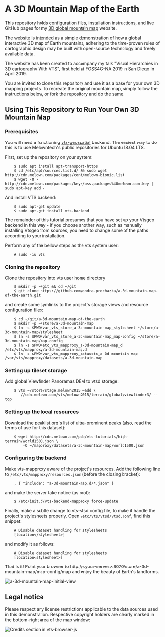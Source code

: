 # A 3D Mountain Map of the Earth

This repository holds configuration files, installation instructions, and
live GitHub pages for my [3D global mountain map][1] website.

The website is intended as a simple demonstration of how a global
interactive 3D map of Earth mountains, adhering to the time-proven rules of
cartographic design may be built with open-source technology and freely
available data.

The website has been created to accompany my talk "Visual Hierarchies in 3D
cartography With VTS", first held at FOSS4G-NA 2019 in San Diego in April
2019.

You are invited to clone this repository and use it as a base for your own 3D
mapping projects. To recreate the original mountain map, simply follow the
instructions below, or fork the repository and do the same.

## Using This Repository to Run Your Own 3D Mountain Map

### Prerequisites 

You will need a functioning [vts-geospatial][2] backend. The easiest way to do this is to
use Melowntech's public repositories for Ubuntu 18.04 LTS.

First, set up the repository on your system:

```
    $ sudo apt install apt-transport-https
    $ cd /etc/apt/sources.list.d/ && sudo wget http://cdn.melown.com/packages/conf/melown-bionic.list
    $ wget -O - http://cdn.melown.com/packages/keys/oss.packages%40melown.com.key | sudo apt-key add -
```

And install VTS backend:

```
    $ sudo apt-get update
    $ sudo apt-get install vts-backend
```

The remainder of this tutorial presumes that you have set up your Vtsgeo
backend in this way - if you choose another way, such as manually installing
Vtsgeo from sources, you need to change some of the paths according to your
installation.

Perform any of the bellow steps as the vts system user:

```
    # sudo -iu vts
```

### Cloning the repository 

Clone the repository into vts user home directory

```
    $ mkdir -p ~/git && cd ~/git
    $ git clone https://github.com/ondra-prochazka/a-3d-mountain-map-of-the-earth.git
```

and create some symlinks to the project's storage views and resource
configuration files:

```
    $ cd ~/git/a-3d-mountain-map-of-the-earth
    $ mkdir -p ~/store/a-3d-mountain-map
    $ ln -s $PWD/var_vts_store_a-3d-mountain-map_stylesheet ~/store/a-3d-mountain-map/stylesheet
    $ ln -s $PWD/var_vts_store_a-3d-mountain-map_map-config ~/store/a-3d-mountain-map/map-config
    $ ln -s $PWD/etc_vts_mapproxy_a-3d-mountain-map_d /etc/vts/mapproxy/a-3d-mountain-map.d
    $ ln -s $PWD/var_vts_mapproxy_datasets_a-3d-mountain-map /var/vts/mapproxy/datasets/a-3d-mountain-map
```

### Setting up tileset storage

Add global Viewfinder Panoramas DEM to vtsd storage:

```
    $ vts ~/store/stage.melown2015 –add \ 	          
       //cdn.melown.com/vts/melown2015/terrain/global/viewfinder3/ --top
```

### Setting up the local resources

Download the peaklist.org's list of ultra-prominent peaks (also, read the
terms of use for this dataset):

```
    $ wget http://cdn.melown.com/pub/vts-tutorials/high-terrain/world1500.json \
        -O ~/mapproxy/datasets/a-3d-mountain-map/world1500.json 
```


### Configuring the backend 

Make vts-mapproxy aware of the project's resources. Add the following line to
`/etc/vts/mapproxy/resources.json` (before the closing bracket):

```
    , { "include": "a-3d-mountain-map.d/*.json" }
```

and make the server take notice (as root):

```
    $ /etc/init.d/vts-backend-mapproxy force-update    
```

Finally, make a subtle change to vts-vtsd config file, to make it handle the project's stylesheets properly.
Open `/etc/vts/vtsd/vtsd.conf`, find this snippet:

```
    # Disable dataset handling for stylesheets
    [location</stylesheet>]
```

and modify it as follows:

```
    # Disable dataset handling for stylesheets
    [location<stylesheet>]
```

That is it! Point your browser to http://&lt;your-server&gt;:8070/store/a-3d-mountain-map/map-config/map
and enjoy the beauty of Earth's landforms. 

![a-3d-mountain-map-initial-view][4]


## Legal notice

Please respect any license restrictions applicable to the data sources used
in this demonstration. Respective copyright holders are clearly marked in the
bottom-right area of the map window:

![Credits section in vts-browser-js][3]


[1]: https://rigel.mlwn.se/mountain-map
[2]: https://vtsdocs.melown.com/
[3]: ../master/media/credits.png
[4]: ../master/media/a-3d-mountain-map.jpg

